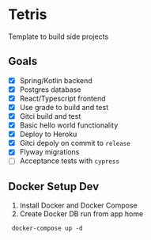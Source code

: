 # Tetris
Template to build side projects
## Goals
- [X] Spring/Kotlin backend
- [X] Postgres database
- [X] React/Typescript frontend
- [X] Use grade to build and test
- [X] Gitci build and test
- [X] Basic hello world functionality
- [X] Deploy to Heroku
- [X] Gitci depoly on commit to `release`
- [X] Flyway migrations
- [ ] Acceptance tests with `cypress`

## Docker Setup Dev
1. Install Docker and Docker Compose
2. Create Docker DB run from app home

```
 docker-compose up -d
```